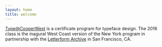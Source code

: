 ```yaml
---
layout: home
title: welcome
---
```

<a href="http://coopertype.org/west" target="blank">Type@CooperWest</a> is a certificate
program for typeface design.
The 2016 class is the inagural West Coast
version of the New York program in
partnership with the <a href="http://letterformarchive.org" target="blank">Letterform Archive</a>
in San Francisco, CA.
